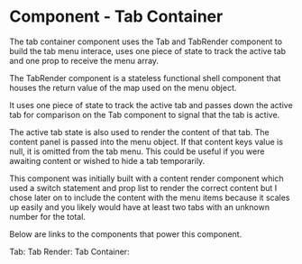 # Component - Tab Container

The tab container component uses the Tab and TabRender component to build the tab menu interace, uses one piece of state to track the active tab and one prop to receive the menu array.

The TabRender component is a stateless functional shell component that houses the return value of the map used on the menu object.

It uses one piece of state to track the active tab and passes down the active tab for comparison on the Tab component to signal that the tab is active.

The active tab state is also used to render the content of that tab. The content panel is passed into the menu object. If that content keys value is null, it is omitted from the tab menu. This could be useful if you were awaiting content or wished to hide a tab temporarily.

This component was initially built with a content render component which used a switch statement and prop list to render the correct content but I chose later on to include the content with the menu items because it scales up easily and you likely would have at least two tabs with an unknown number for the total.

Below are links to the components that power this component.

Tab:
Tab Render:
Tab Container:
